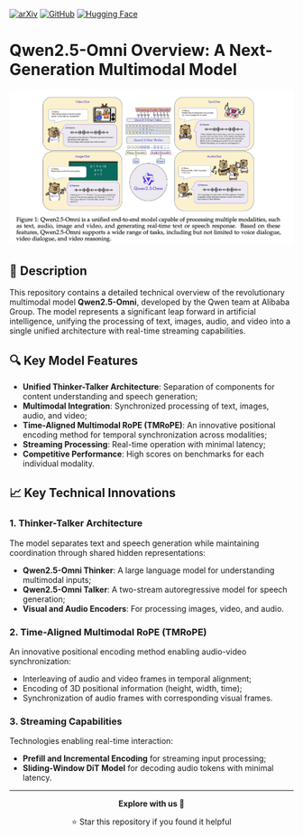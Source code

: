 [![arXiv](https://img.shields.io/badge/arXiv-2501.12948-b31b1b.svg  )](https://arxiv.org/abs/2503.20215  )
[![GitHub](https://img.shields.io/badge/GitHub-Qwen2.5-Omni-brightgreen  )](https://github.com/QwenLM/Qwen2.5-Omni  )
[![Hugging Face](https://img.shields.io/badge/%F0%9F%A4%97%20Hugging%20Face-Models-yellow  )](https://huggingface.co/Qwen/Qwen2.5-Omni-7B  )

# Qwen2.5-Omni Overview: A Next-Generation Multimodal Model

![Qwen2.5-Omni Banner](https://raw.githubusercontent.com/Verbasik/Weekly-arXiv-ML-AI-Research-Review/refs/heads/develop/2025/week-14/assets/Figure_1.png  )

## 📝 Description

This repository contains a detailed technical overview of the revolutionary multimodal model **Qwen2.5-Omni**, developed by the Qwen team at Alibaba Group. The model represents a significant leap forward in artificial intelligence, unifying the processing of text, images, audio, and video into a single unified architecture with real-time streaming capabilities.

## 🔍 Key Model Features

- **Unified Thinker-Talker Architecture**: Separation of components for content understanding and speech generation;
- **Multimodal Integration**: Synchronized processing of text, images, audio, and video;
- **Time-Aligned Multimodal RoPE (TMRoPE)**: An innovative positional encoding method for temporal synchronization across modalities;
- **Streaming Processing**: Real-time operation with minimal latency;
- **Competitive Performance**: High scores on benchmarks for each individual modality.

## 📈 Key Technical Innovations

### 1. Thinker-Talker Architecture

The model separates text and speech generation while maintaining coordination through shared hidden representations:

- **Qwen2.5-Omni Thinker**: A large language model for understanding multimodal inputs;
- **Qwen2.5-Omni Talker**: A two-stream autoregressive model for speech generation;
- **Visual and Audio Encoders**: For processing images, video, and audio.

### 2. Time-Aligned Multimodal RoPE (TMRoPE)

An innovative positional encoding method enabling audio-video synchronization:

- Interleaving of audio and video frames in temporal alignment;
- Encoding of 3D positional information (height, width, time);
- Synchronization of audio frames with corresponding visual frames.

### 3. Streaming Capabilities

Technologies enabling real-time interaction:

- **Prefill and Incremental Encoding** for streaming input processing;
- **Sliding-Window DiT Model** for decoding audio tokens with minimal latency.

---

<div align="center">

**Explore with us 🚀**

⭐ Star this repository if you found it helpful

</div>